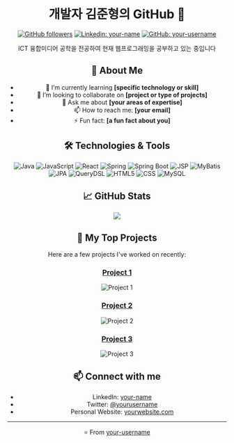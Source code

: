 <div align="center">

  # 개발자 김준형의 GitHub 👋

  [![GitHub followers](https://img.shields.io/github/followers/your-username?style=social)](https://github.com/your-username)
  [![Linkedin: your-name](https://img.shields.io/badge/-yourname-blue?style=flat-square&logo=Linkedin&logoColor=white&link=https://www.linkedin.com/in/yourname/)](https://www.linkedin.com/in/yourname/)
  [![GitHub: your-username](https://img.shields.io/github/stars/your-username?affiliations=OWNER&style=social)](https://github.com/your-username)

  ICT 융합미디어 공학을 전공하여 현재 웹프로그래밍을 공부하고 있는 중입니다
  
  ## 🚀 About Me
  - 🌱 I’m currently learning **[specific technology or skill]**
  - 👯 I’m looking to collaborate on **[project or type of projects]**
  - 💬 Ask me about **[your areas of expertise]**
  - 📫 How to reach me: **[your email]**
  - ⚡ Fun fact: **[a fun fact about you]**

  ## 🛠️ Technologies & Tools
  ![Java](https://img.shields.io/badge/-Java-orange?style=flat-square&logo=java)
  ![JavaScript](https://img.shields.io/badge/-JavaScript-yellow?style=flat-square&logo=javascript)
  ![React](https://img.shields.io/badge/-React-blue?style=flat-square&logo=react)
  ![Spring](https://img.shields.io/badge/-Spring-brightgreen?style=flat-square&logo=spring)
  ![Spring Boot](https://img.shields.io/badge/-Spring%20Boot-green?style=flat-square&logo=spring-boot)
  ![JSP](https://img.shields.io/badge/-JSP-red?style=flat-square&logo=java)
  ![MyBatis](https://img.shields.io/badge/-MyBatis-blue?style=flat-square&logo=mybatis)
  ![JPA](https://img.shields.io/badge/-JPA-orange?style=flat-square&logo=hibernate)
  ![QueryDSL](https://img.shields.io/badge/-QueryDSL-red?style=flat-square&logo=java)
  ![HTML5](https://img.shields.io/badge/-HTML5-red?style=flat-square&logo=html5)
  ![CSS](https://img.shields.io/badge/-CSS-blue?style=flat-square&logo=css3)
  ![MySQL](https://img.shields.io/badge/-MySQL-blue?style=flat-square&logo=mysql)

  ## 📈 GitHub Stats
  <img src="https://github-readme-stats.vercel.app/api?username=jun9708&show_icons=true&theme=tokyonight)">


  ## 📘 My Top Projects
  Here are a few projects I've worked on recently:

  ### [Project 1](https://github.com/your-username/project-1)
  ![Project 1](https://github-readme-stats.vercel.app/api/pin/?username=your-username&repo=project-1&theme=radical)

  ### [Project 2](https://github.com/your-username/project-2)
  ![Project 2](https://github-readme-stats.vercel.app/api/pin/?username=your-username&repo=project-2&theme=radical)

  ### [Project 3](https://github.com/your-username/project-3)
  ![Project 3](https://github-readme-stats.vercel.app/api/pin/?username=your-username&repo=project-3&theme=radical)

  ## 📫 Connect with me
  - LinkedIn: [your-name](https://www.linkedin.com/in/yourname/)
  - Twitter: [@yourusername](https://twitter.com/yourusername)
  - Personal Website: [yourwebsite.com](https://yourwebsite.com)

  ---

  ⭐️ From [your-username](https://github.com/your-username)
</div>
